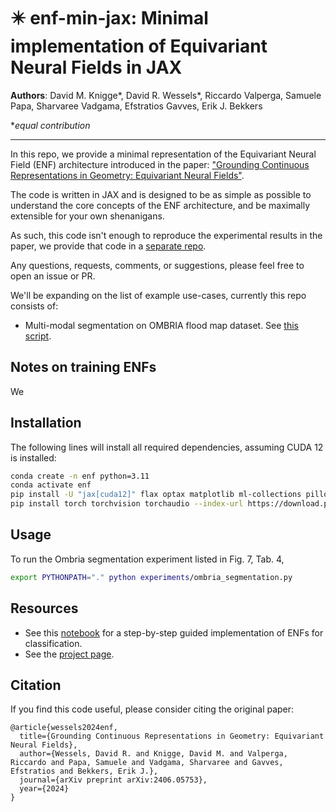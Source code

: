 # ✴️ enf-min-jax: Minimal implementation of Equivariant Neural Fields in JAX

**Authors**: David M. Knigge*, David R. Wessels*, Riccardo Valperga, Samuele Papa, Sharvaree Vadgama, Efstratios Gavves, Erik J. Bekkers 

**equal contribution*
___
In this repo, we provide a minimal representation of the Equivariant Neural Field (ENF) architecture introduced in the paper: ["Grounding Continuous Representations in Geometry: Equivariant Neural Fields"](https://arxiv.org/abs/2406.05753).

The code is written in JAX and is designed to be as simple as possible to understand the core concepts of the ENF architecture, and be maximally extensible for your own shenanigans.

As such, this code isn't enough to reproduce the experimental results in the paper, we provide that code in a [separate repo](https://github.com/dafidofff/enf-jax).

Any questions, requests, comments, or suggestions, please feel free to open an issue or PR.

We'll be expanding on the list of example use-cases, currently this repo consists of:
- Multi-modal segmentation on OMBRIA flood map dataset. See [this script](experiments/ombria_segmentation.py).

## Notes on training ENFs
We 

## Installation
The following lines will install all required dependencies, assuming CUDA 12 is installed:
```bash
conda create -n enf python=3.11
conda activate enf
pip install -U "jax[cuda12]" flax optax matplotlib ml-collections pillow wandb
pip install torch torchvision torchaudio --index-url https://download.pytorch.org/whl/cpu
```

## Usage
To run the Ombria segmentation experiment listed in Fig. 7, Tab. 4,
```bash
export PYTHONPATH="." python experiments/ombria_segmentation.py
```

## Resources
* See this [notebook](https://colab.research.google.com/gist/david-knigge/8e38ace480e2fe19cfe52e2570e639dc/explainer_enf.ipynb) for a step-by-step guided implementation of ENFs for classification.
* See the [project page](https://dafidofff.github.io/enf-page).

## Citation
If you find this code useful, please consider citing the original paper:
```
@article{wessels2024enf,
  title={Grounding Continuous Representations in Geometry: Equivariant Neural Fields},
  author={Wessels, David R. and Knigge, David M. and Valperga, Riccardo and Papa, Samuele and Vadgama, Sharvaree and Gavves, Efstratios and Bekkers, Erik J.},
  journal={arXiv preprint arXiv:2406.05753},
  year={2024}
}
```
